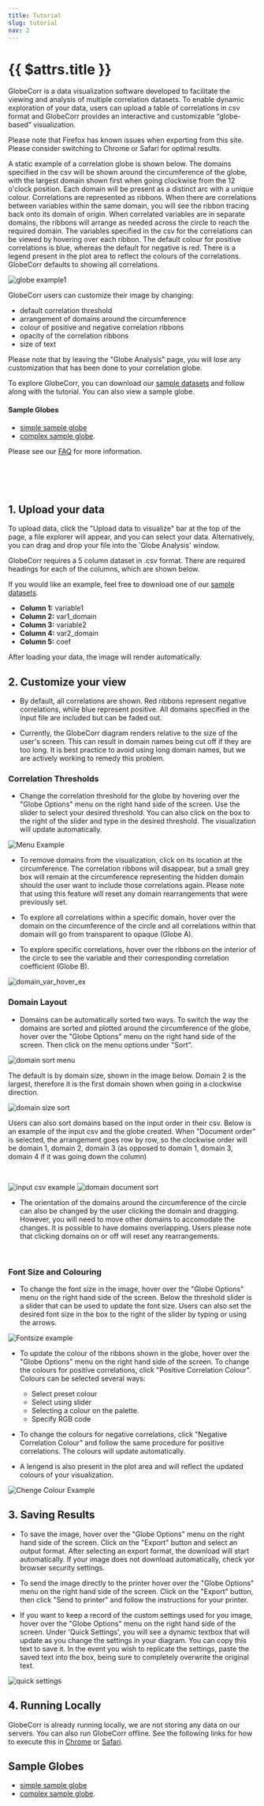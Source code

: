 ```yaml
---
title: Tutorial
slug: tutorial
nav: 2
---
```

# {{ $attrs.title }} 


GlobeCorr is a data visualization software developed to facilitate the viewing and analysis of multiple correlation datasets. To enable dynamic exploration of your data, users can upload a table of correlations in csv format and GlobeCorr provides an interactive and customizable “globe-based” visualization.  

Please note that Firefox has known issues when exporting from this site. Please consider switching to Chrome or Safari for optimal results. 

A static example of a correlation globe is shown below. The domains specified in the csv will be shown around the circumference of the globe, with the largest domain shown first when going clockwise from the 12 o'clock position. Each domain will be present as a distinct arc with a unique colour. Correlations are represented as ribbons. When there are correlations between variables within the same domain, you will see the ribbon tracing back onto its domain of origin. When correlated variables are in separate domains, the ribbons will arrange as needed across the circle to reach the required domain. The variables specified in the csv for the  correlations can be viewed by hovering over each ribbon. The default colour for positive correlations is blue, whereas the default for negative is red. There is a legend present in the plot area to reflect the colours of the correlations. GlobeCorr defaults to showing all correlations. 

![globe example1](./tutorial/example_globe.png)


GlobeCorr users can customize their image by changing: 
* default correlation threshold 
* arrangement of domains around the circumference 
* colour of positive and negative correlation ribbons 
* opacity of the correlation ribbons 
* size of text 


Please note that by leaving the "Globe Analysis" page, you will lose any customization that has been done to your correlation globe. 

To explore GlobeCorr, you can download our [sample datasets](/sample_small.csv) and follow along with the tutorial. You can also view a sample globe.

#### **Sample Globes**
- [simple sample globe](#/globe?view=%2Fsample_small.csv) 
- [complex sample globe](#/globe?view=%2Fsample.csv).

Please see our [FAQ](#/faq) for more information.  
<br />
<br />
<br />
<br />

## **1. Upload your data**

To upload data, click the "Upload data to visualize" bar at the top of the page, a file explorer will appear, and you can select your data. Alternatively, you can drag and drop your file into the 'Globe Analysis' window.  

GlobeCorr requires a 5 column dataset in .csv format. There are required headings for each of the columns, which are shown below. 

If you would like an example, feel free to download one of our [sample datasets](/sample_small.csv). 

+ **Column 1:** variable1
+ **Column 2:** var1_domain
+ **Column 3:** variable2
+ **Column 4:** var2_domain
+ **Column 5:** coef


After loading your data, the image will render automatically. 

## **2. Customize your view**

- By default, all correlations are shown. Red ribbons represent negative correlations, while blue represent positive. All domains specified in the input file are included but can be faded out.

- Currently, the GlobeCorr diagram renders relative to the size of the user's screen. This can result in domain names being cut off if they are too long. It is best practice to avoid using long domain names, but we are actively working to remedy this problem. 

### Correlation Thresholds

- Change the correlation threshold for the globe by hovering over the "Globe Options" <i class="v-icon mdi mdi-tune" style="background-color:#1976d2;color:white;"></i> menu on the right hand side of the screen. Use the slider to select your desired threshold. You can also click on the box to the right of the slider and type in the desired threshold. The visualization will update automatically. 

![Menu Example](./tutorial/threshold_select.png)


- To remove domains from the visualization, click on its location at the circumference. The correlation ribbons will disappear, but a small grey box will remain at the circumference representing the hidden domain should the user want to include those correlations again. Please note that using this feature will reset any domain rearrangements that were previously set.

- To explore all correlations within a specific domain, hover over the domain on the circumference of the circle and all correlations within that domain will go from transparent to opaque (Globe A). 


- To explore specific correlations, hover over the ribbons on the interior of the circle to see the variable and their corresponding correlation coefficient (Globe B). 

![domain_var_hover_ex](./tutorial/domain_var.png)

### Domain Layout
 
- Domains can be automatically sorted two ways. To switch the way the domains are sorted and plotted around the circumference of the globe, hover over the "Globe Options" <i class="v-icon mdi mdi-tune" style="background-color:#1976d2;color:white;"></i> menu on the right hand side of the screen. Then click on the menu options under "Sort".

![domain sort menu](./tutorial/domain_select.png) 

The default is by domain size, shown in the image below.  Domain 2 is the largest, therefore it is the first domain shown when going in a clockwise direction. 

![domain size sort](./tutorial/sample_globe_domain_size.svg)

Users can also sort domains based on the input order in their csv. Below is an example of the input csv and the globe created. When "Document order" is selected, the arrangement goes row by row, so the clockwise order will be domain 1, domain 2, domain 3 (as opposed to domain 1, domain 3, domain 4 if it was going down the column) 

<br />

![input csv example](./tutorial/documentorder_example.png)
![domain document sort](./tutorial/sample_globe_document_order.svg) 

- The orientation of the domains around the circumference of the circle can also be changed by the user clicking the domain and dragging. However, you will need to move other domains to accomodate the changes. It is possible to have domains overlapping. Users please note that clicking domains on or off will reset any rearrangements.
<br />

### Font Size and Colouring

- To change the font size in the image, hover over the "Globe Options" <i class="v-icon mdi mdi-tune" style="background-color:#1976d2;color:white;"></i> menu on the right hand side of the screen. Below the threshold slider is a slider that can be used to update the font size. Users can also set the desired font size in the box to the right of the slider by typing or using the arrows. 

![Fontsize example](./tutorial/fontsize_select.png)

- To update the colour of the ribbons shown in the globe, hover over the "Globe Options" <i class="v-icon mdi mdi-tune" style="background-color:#1976d2;color:white;"></i> menu on the right hand side of the screen. To change the colours for positive correlations, click "Positive Correlation Colour". Colours can be selected several ways: 
  + Select preset colour
  + Select using slider
  + Selecting a colour on the palette. 
  + Specify RGB code

-  To change the colours for negative correlations, click "Negative Correlation Colour" and follow the same procedure for positive correlations. The colours will update automatically. 

- A lengend is also present in the plot area and will reflect the updated colours of your visualization. 

![Chenge Colour Example](./tutorial/colour_select.png)



 ## **3. Saving Results** 

- To save the image, hover over the "Globe Options" <i class="v-icon mdi mdi-tune" style="background-color:#1976d2;color:white;"></i> menu on the right hand side of the screen. Click on the "Export" button and select an output format. After selecting an export format, the download will start automatically. If your image does not download automatically, check yor browser security settings. 

- To send the image directly to the printer hover over the "Globe Options" <i class="v-icon mdi mdi-tune" style="background-color:#1976d2;color:white;"></i> menu on the right hand side of the screen. Click on the "Export" button, then click "Send to printer" and follow the instructions for your printer. 

- If you want to keep a record of the custom settings used for you image, hover over the "Globe Options" <i class="v-icon mdi mdi-tune" style="background-color:#1976d2;color:white;"></i> menu on the right hand side of the screen. Under 'Quick Settings', you will see a dynamic textbox that will update as you change the settings in your diagram. You can copy this text to save it. In the event you wish to replicate the settings, paste the saved text into the box, being sure to completely overwrite the original text. 

![quick settings](./tutorial/quick_settings.png)

## **4. Running Locally**  
GlobeCorr is already running locally, we are not storing any data on our servers. You can also run GlobeCorr offline. See the following links for how to execute this in [Chrome](https://support.google.com/chrome/answer/7343019?co=GENIE.Platform%3DDesktop&hl=en) or [Safari](https://support.apple.com/en-ca/HT200294). 

## **Sample Globes**
- [simple sample globe](#/globe?view=%2Fsample_small.csv) 
- [complex sample globe](#/globe?view=%2Fsample.csv).

